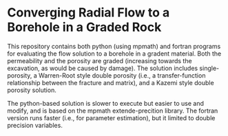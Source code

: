 # Converging Radial Flow to a Borehole in a Graded Rock
This repository contains both python (using mpmath) and fortran programs for evaluating the flow solution to a borehole in a gradent material. Both the permeability and the porosity are graded (increasing towards the excavation, as would be caused by damage). The solution includes single-porosity, a Warren-Root style double porosity (i.e., a transfer-function relationship between the fracture and matrix), and a Kazemi style double porosity solution.

The python-based solution is slower to execute but easier to use and modify, and is based on the mpmath extende-precition library. The fortran version runs faster (i.e., for parameter estimation), but it limited to double precision variables.
